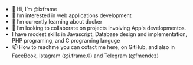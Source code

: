 - 👋 Hi, I’m @ixframe
- 👀 I’m interested in web applications development
- 🌱 I’m currently learning about docker
- 💞️ I’m looking to collaborate on projects involving App's developmentos.
-    I have modest skills in Javascript, Database design and implementation, PHP programing, and C programing languge
- 📫 How to reachme you can cotact me here, on GitHub, and also in FaceBook, Istagram (@i.frame.0) and Telegram (@fmendez)

<!---
ixframe/ixframe is a ✨ special ✨ repository because its `README.md` (this file) appears on your GitHub profile.
You can click the Preview link to take a look at your changes.
--->
